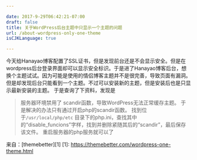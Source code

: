 ```yaml
---

date: 2017-9-29T06:42:21-07:00
draft: false
title: 关于WordPress后台主题中只显示一个主题的问题
url: /about-wordpress-only-one-theme
isCJKLanguage: true

---
```


今天给Hanayao博客配置了SSL证书，但是发现前台还是不会显示安全。但是在wordpress后台登录界面却可以显示安全标识。于是进了Hanayao博客后台，想换个主题试试。因为可能是使用的情侣博客主题并不是很完善，导致页面有漏洞。但是却发现后台只能看到一个主题。不过可以安装新的主题，但是安装后也是只显示最新安装的主题。
于是查询了下资料，发现是
<!--more-->
> 服务器环境禁用了 scandir函数，导致WordPress无法正常缓存主题。
于是解决的办法只有通过开启php的scandir函数。
找到位于`/usr/local/php/etc` 目录下的php.ini，查找其中的“disable_funcions”字样，找到并删除紧随其后的“scandir”，最后保存该文件。
重启服务器的php服务就可以了

来自：[themebetter][1]
  [1]: https://themebetter.com/wordpress-one-theme.html
